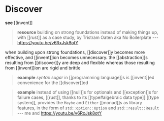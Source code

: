 # Discover

**see** [[invent]]

> **resource** building on strong foundations instead of making things up, with [[rust]] as a case study, by Tristram Oaten aka No Boilerplate --- <https://youtu.be/v6RxJsk8otY>

when building upon strong foundations, [[discover]]y becomes more effective, and [[invent]]ion becomes unnecessary. the [[abstraction]]s resulting from [[discover]]y are deep and flexible whereas those resulting from [[invent]]ion are rigid and brittle

> **example** _syntax sugar_ in [[programming language]]s is [[invent]]ed convenience for the [[discover]]ed

> **example** instead of using [[null]]s for optionals and [[exception]]s for failure cases, [[rust]], thanks to its [[type#algebraic data type]] [[type system]], provides the `Maybe` and `Either` [[monad]]s as library features, in the form of `std::option::Option` and `std::result::Result` --- me and <https://youtu.be/v6RxJsk8otY>
